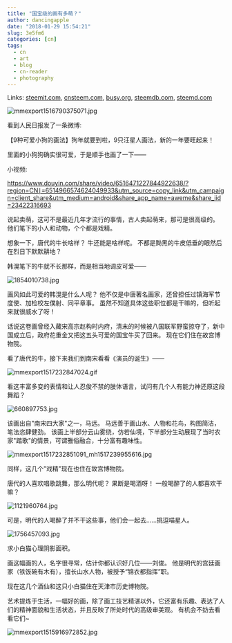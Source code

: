 ```yaml
---
title: "国宝级的画有多萌？"
author: dancingapple
date: "2018-01-29 15:54:21"
slug: 3e5fm6
categories: [cn]
tags: 
  - cn
  - art
  - blog
  - cn-reader
  - photography
---
```


Links: [steemit.com](https://steemit.com/cn/@dancingapple/3e5fm6), [cnsteem.com](https://cnsteem.com/cn/@dancingapple/3e5fm6), [busy.org](https://busy.org/cn/@dancingapple/3e5fm6), [steemdb.com](https://steemdb.com/cn/@dancingapple/3e5fm6), [steemd.com](https://steemd.com/cn/@dancingapple/3e5fm6)

![mmexport1516790375071.jpg](https://steemitimages.com/DQmcdecePaQqophjUexXQpZpMQgCCgTP9mAeAhmzS2o2FZV/mmexport1516790375071.jpg)


看到人民日报发了一条微博:

【9种可爱小狗的画法】狗年就要到啦，9只汪星人画法，新的一年要旺起来！

里面的小狗狗确实很可爱，于是顺手也画了一下——

小视频:

https://www.douyin.com/share/video/6516471227844922638/?region=CN∣=6514966574624049933&utm_source=copy_link&utm_campaign=client_share&utm_medium=android&share_app_name=aweme&share_iid=23422316693

说起卖萌，这可不是最近几年才流行的事情，古人卖起萌来，那可是很高级的。
他们笔下的小人和动物，个个都是戏精。

想象一下，唐代的牛长啥样？
牛还能是啥样呢。
不都是黝黑的牛皮低垂的眼然后在烈日下默默耕地？

韩滉笔下的牛就不长那样，而是相当地调皮可爱——

![1854010738.jpg](https://steemitimages.com/DQmbu6qXFMaB6PXAy1yVofimVoSviB7siBscAyTNtDjSzfc/1854010738.jpg)

画风如此可爱的韩滉是什么人呢？
他不仅是中唐著名画家，还曾担任过镇海军节度使、加检校左僕射、同平章事。
虽然不知道具体这些职位都是干嘛的，但听起来就很威水了呀！

话说这卷画曾经入藏宋高宗赵构时内府，清末的时候被八国联军野蛮掠夺了，新中国成立后，政府花重金又把这五头可爱的国宝牛买了回来。
现在它们住在故宫博物院。

看了唐代的牛，接下来我们到南宋看看《演员的诞生》——

![mmexport1517232847024.gif](https://steemitimages.com/DQmUJyyka3Qoas6hDLuJrxJSsx4sqxsNfY5BvXGYMdo5Jgk/mmexport1517232847024.gif)

看这丰富多变的表情和让人忍俊不禁的肢体语言，试问有几个人有能力神还原这段舞蹈？

![660897753.jpg](https://steemitimages.com/DQmXoXZbj17Hf4Tt9VBDBntHmDX87Nxqm22qF5JGGRBVsXz/660897753.jpg)

该画出自"南宋四大家"之一，马远。
马远善于画山水、人物和花鸟，构图简洁，笔法恣肆健劲。
该画上半部分云山雾绕，仿若仙境，下半部分生动展现了当时农家"踏歌"的情景，可谓雅俗融合，十分富有趣味性。

![mmexport1517232851091_mh1517239955616.jpg](https://steemitimages.com/DQmcTMUizLkYGHTWD8H6ptMNPkd9DvkYxEAE95KuwD1NvVh/mmexport1517232851091_mh1517239955616.jpg)

同样，这几个"戏精"现在也住在故宫博物院。

唐代的人喜欢唱歌跳舞，那么明代呢？
果断是喝酒呀！
一般喝醉了的人都喜欢干嘛？

![1121960764.jpg](https://steemitimages.com/DQmNwGNnXYtFN9ewRw83S2S7kAV86FAt49YN4DsxgpgHRW4/1121960764.jpg)

可是，明代的人喝醉了并不干这些事，他们会一起去......挑逗喵星人。

![1756457093.jpg](https://steemitimages.com/DQmW79DjFATPqmaL9WwiCzsPBu5cMCm2HdSH9VTjFRJrdVv/1756457093.jpg)

求小白猫心理阴影面积。

画这幅画的人，名字很寻常，估计你都认识好几位——刘俊。
他是明代的宫廷画家（铁饭碗有木有），擅长山水人物，被授予“锦衣都指挥”职。

现在这几个酒仙和这只小白猫住在天津市历史博物院。

艺术提炼于生活，一幅好的画，除了画工技艺精湛以外，它还富有乐趣、表达了人们的精神面貌和生活状态，并且反映了所处时代的高级审美观。
有机会不妨去看看它们~















![mmexport1515916972852.jpg](https://steemitimages.com/DQmUw9WovZ869bmJzPj9Uo9LN3KJHsmAYLevXjoNvQQcQB2/mmexport1515916972852.jpg)
